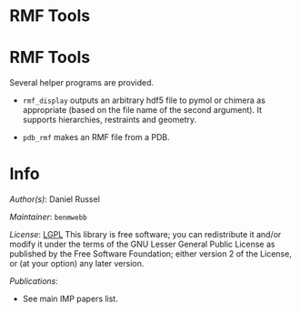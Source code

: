 # RMF Tools

# RMF Tools

Several helper programs are provided.

- `rmf_display` outputs an arbitrary
   hdf5 file to pymol or chimera as appropriate (based on the file name of the
   second argument). It supports hierarchies, restraints and geometry.

- `pdb_rmf` makes an RMF file from a PDB.

# Info

_Author(s)_: Daniel Russel

_Maintainer_: `benmwebb`

_License_: [LGPL](http://www.gnu.org/licenses/old-licenses/lgpl-2.1.html)
This library is free software; you can redistribute it and/or
modify it under the terms of the GNU Lesser General Public
License as published by the Free Software Foundation; either
version 2 of the License, or (at your option) any later version.

_Publications_:
 - See main IMP papers list.
